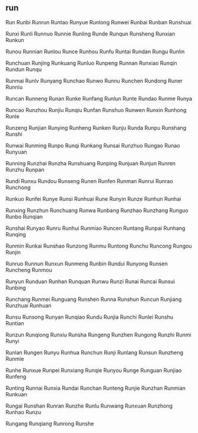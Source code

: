 run
---

Run Runbi Runrun Runtao Runyue Runlong Runwei Runbai Runban Runshuai

Runxi Runli Runnuo Runnie Runling Runde Runqun Runsheng Runxian Runkun

Runou Runnian Runlou Runce Runhou Runfu Runtai Rundan Rungu Runlin

Runchuan Runjing Runkuang Runluo Runpeng Runnan Runxiao Runqin Rundun Runqu

Runmai Runlv Runyang Runchao Runwo Runnu Runchen Rundong Runer Runniu

Runcan Runneng Runan Runke Runfang Runlun Runte Rundao Runme Runya

Runcao Runzhou Runjiu Runqiu Runfan Runshuo Runwen Runxin Runhong Runle

Runzeng Runjian Runying Runheng Runken Runju Runda Runpu Runshang Runshi

Runwai Runming Runpo Runqi Runkang Runsai Runzhuo Rungao Runao Runyuan

Running Runzhai Runzha Runshuang Runping Runjuan Runjun Runren Runzhu Runpan

Rundi Runxu Rundou Runseng Runen Runfen Runman Runrui Runrao Runchong

Runkuo Runfei Runye Runsi Runhuai Rune Runyin Runze Runhun Runhai

Runxing Runzhun Runchuang Runwa Runbang Runzhao Runzhang Runguo Runbo   Runqian

Runshai Runyao Runru Runhui Runmiao Runcen Runtang Runpai Runhang Runqing

Runmin Runkai Runshao Runzong Runmu Runtong Runchu Runcong Rungou Runjin

Runruo Runnun Runxun Runmeng Runbin Rundui Runyong Runsen Runcheng Runmou

Runyun Runduan Runhan Runquan Runwu Runzi Runai Runcai Runsui Runbing

Runchang Runmei Runguang Runshen Runna Runshun Runcun Runjiang Runzhuai Runhuan

Runsu Runsong Runyan Runqiao Rundu Runjia Runchi Runlei Runshu Runtian

Runzun Runqiong Runxiu Runsha Rungeng Runzhen Rungong Runzhi Runmi Runyi

Runlan Rungen Runyu Runhua Runchun Runji Runlang Runsun Runzheng Runmie

Runhe Runxue Runpei Runxiang Runqie Runyou Runge Runguan Runjiao Runfeng

Runting Runnai Runxia Rundai Runchan Runteng Runjie Runzhan Runmian Runkuan

Rungai Runshan Runran Runzhe Runlu Runwang Runxuan Runzhong Runhao Runzu

Rungang Runqiang Runrong Runshe 